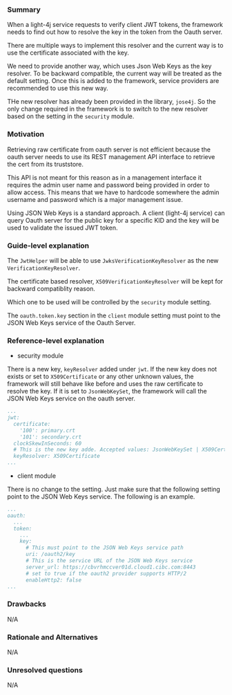 ### Summary

When a light-4j service requests to verify client JWT tokens, the framework needs to find out
how to resolve the key in the token from the Oauth server.

There are multiple ways to implement this resolver and the current way is to use the certificate
associated with the key.

We need to provide another way, which uses Json Web Keys as the key resolver. 
To be backward compatible, the current way will be treated as the default setting.
Once this is added to the framework, service providers are recommended to use this new way.

THe new resolver has already been provided in the library, `jose4j`. So the only change required in the framework
is to switch to the new resolver based on the setting in the `security` module.

### Motivation

Retrieving raw certificate from oauth server is not efficient
because the oauth server needs to use its REST management API interface to retrieve the cert from its truststore.

This API is not meant for this reason as in a management interface it requires the admin user name and password being provided in order to allow access.
This means that we have to hardcode somewhere the admin username and password which is a major management issue.

Using JSON Web Keys is a standard approach. A client (light-4j service) can query Oauth server
for the public key for a specific KID and the key will be used to validate the issued JWT token.

### Guide-level explanation

The `JwtHelper` will be able to use `JwksVerificationKeyResolver` as the new `VerificationKeyResolver`.

The certificate based resolver, `X509VerificationKeyResolver` will be kept for backward compatiblity reason.

Which one to be used will be controlled by the `security` module setting.

The `oauth.token.key` section in the `client` module setting must point to the JSON Web Keys service of the Oauth Server.

### Reference-level explanation

- security module

There is a new key, `keyResolver` added under `jwt`.
If the new key does not exists or set to `X509Certificate` or any other unknown values, the framework will still behave like before and uses the raw certificate to resolve the key.
If it is set to `JsonWebKeySet`, the framework will call the JSON Web Keys service on the oauth server.

```yaml
...
jwt:
  certificate:
    '100': primary.crt
    '101': secondary.crt
  clockSkewInSeconds: 60
  # This is the new key adde. Accepted values: JsonWebKeySet | X509Certificate
  keyResolver: X509Certificate
...
```

- client module

There is no change to the setting. Just make sure that the following setting point to the JSON Web Keys service.
The following is an example.

```yaml
...
oauth:
  ...
  token:
    ...
    key:
      # This must point to the JSON Web Keys service path
      uri: /oauth2/key
      # This is the service URL of the JSON Web Keys service
      server_url: https://cbvrhmccver01d.cloud1.cibc.com:8443
      # set to true if the oauth2 provider supports HTTP/2
      enableHttp2: false
...
```

### Drawbacks
N/A

### Rationale and Alternatives
N/A

### Unresolved questions
N/A

